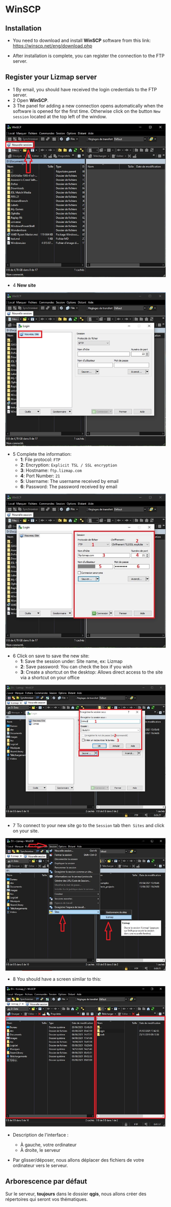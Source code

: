 # WinSCP

## Installation

* You need to download and install **WinSCP** software from this link: 
https://winscp.net/eng/download.php
  
* After installation is complete, you can register the connection to the FTP server.
  
## Register your Lizmap server

* 1 By email, you should have received the login credentials to the FTP server.
* 2 Open **WinSCP**.
* 3 The panel for adding a new connection opens automatically when the software is opened for the first time. Otherwise click on the button `New session` located at the top left of the window.

![WinSCP](./media/WinSCP_1.jpg)

* 4 **New site**

![WinSCP](./media/WinSCP_2.jpg)

* 5 Complete the information:
    * **1**: File protocol: `FTP`
    * **2**: Encryption: `Explicit TSL / SSL encryption`
    * **3**: Hostname: `ftp.lizmap.com`
    * **4**: Port Number: `21`
    * **5**: Username: The username received by email
    * **6**: Password: The password received by email

![WinSCP](./media/WinSCP_3.jpg)

* 6 Click on save to save the new site:
    * **1**: Save the session under: Site name, ex: Lizmap
    * **2**: Save password: You can check the box if you wish
    * **3**: Create a shortcut on the desktop: Allows direct access to the site via a shortcut on your office

![WinSCP](./media/WinSCP_4.jpg)

* 7 To connect to your new site go to the `Session` tab then` Sites` and click on your site.

![WinSCP](./media/WinSCP_5.jpg)

* 8 You should have a screen similar to this: 

![WinSCP](./media/WinSCP_6.jpg)

* Description de l'interface : 
  * À gauche, votre ordinateur
  * À droite, le serveur
    
* Par glisser/déposer, nous allons déplacer des fichiers de votre ordinateur vers le serveur.

## Arborescence par défaut

Sur le serveur, **toujours** dans le dossier **qgis**, nous allons créer des répertoires qui seront vos thématiques.
